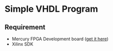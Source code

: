 # Simple VHDL Program

## Requirement

* Mercury FPGA Development board ([get it here])
* Xilinx SDK

[get it here]: https://www.micro-nova.com/mercury
